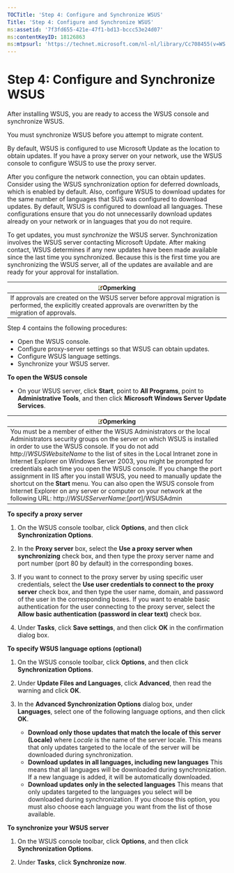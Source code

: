 ```yaml
---
TOCTitle: 'Step 4: Configure and Synchronize WSUS'
Title: 'Step 4: Configure and Synchronize WSUS'
ms:assetid: '7f3fd655-421e-47f1-bd13-bccc53e24d07'
ms:contentKeyID: 18126863
ms:mtpsurl: 'https://technet.microsoft.com/nl-nl/library/Cc708455(v=WS.10)'
---
```


Step 4: Configure and Synchronize WSUS
======================================

After installing WSUS, you are ready to access the WSUS console and synchronize WSUS.

You must synchronize WSUS before you attempt to migrate content.

By default, WSUS is configured to use Microsoft Update as the location to obtain updates. If you have a proxy server on your network, use the WSUS console to configure WSUS to use the proxy server.

After you configure the network connection, you can obtain updates. Consider using the WSUS synchronization option for deferred downloads, which is enabled by default. Also, configure WSUS to download updates for the same number of languages that SUS was configured to download updates. By default, WSUS is configured to download all languages. These configurations ensure that you do not unnecessarily download updates already on your network or in languages that you do not require.

To get updates, you must *synchronize* the WSUS server. Synchronization involves the WSUS server contacting Microsoft Update. After making contact, WSUS determines if any new updates have been made available since the last time you synchronized. Because this is the first time you are synchronizing the WSUS server, all of the updates are available and are ready for your approval for installation.

| ![](/security-updates/images/Cc708455.note(WS.10).gif)Opmerking                                                                                          |
|---------------------------------------------------------------------------------------------------------------------------------------------------------------------|
| If approvals are created on the WSUS server before approval migration is performed, the explicitly created approvals are overwritten by the migration of approvals. |

Step 4 contains the following procedures:

-   Open the WSUS console.
-   Configure proxy-server settings so that WSUS can obtain updates.
-   Configure WSUS language settings.
-   Synchronize your WSUS server.

**To open the WSUS console**
-   On your WSUS server, click **Start**, point to **All Programs**, point to **Administrative Tools**, and then click **Microsoft Windows Server Update Services**.

| ![](/security-updates/images/Cc708455.note(WS.10).gif)Opmerking                                                                                                                                                                                                                                                                                                                                                                                                                                                                                                                                                                                                                               |
|----------------------------------------------------------------------------------------------------------------------------------------------------------------------------------------------------------------------------------------------------------------------------------------------------------------------------------------------------------------------------------------------------------------------------------------------------------------------------------------------------------------------------------------------------------------------------------------------------------------------------------------------------------------------------------------------------------|
| You must be a member of either the WSUS Administrators or the local Administrators security groups on the server on which WSUS is installed in order to use the WSUS console. If you do not add http://*WSUSWebsiteName* to the list of sites in the Local Intranet zone in Internet Explorer on Windows Server 2003, you might be prompted for credentials each time you open the WSUS console. If you change the port assignment in IIS after you install WSUS, you need to manually update the shortcut on the **Start** menu. You can also open the WSUS console from Internet Explorer on any server or computer on your network at the following URL: http://*WSUSServerName*:\[*port*\]/WSUSAdmin |

**To specify a proxy server**
1.  On the WSUS console toolbar, click **Options**, and then click **Synchronization Options**.

2.  In the **Proxy server** box, select the **Use a proxy server when synchronizing** check box, and then type the proxy server name and port number (port 80 by default) in the corresponding boxes.

3.  If you want to connect to the proxy server by using specific user credentials, select the **Use user credentials to connect to the proxy server** check box, and then type the user name, domain, and password of the user in the corresponding boxes. If you want to enable basic authentication for the user connecting to the proxy server, select the **Allow basic authentication (password in clear text)** check box.

4.  Under **Tasks**, click **Save settings**, and then click **OK** in the confirmation dialog box.

**To specify WSUS language options (optional)**
1.  On the WSUS console toolbar, click **Options**, and then click **Synchronization Options**.

2.  Under **Update Files and Languages**, click **Advanced**, then read the warning and click **OK**.

3.  In the **Advanced Synchronization Options** dialog box, under **Languages**, select one of the following language options, and then click **OK**.

    -   **Download only those updates that match the locale of this server (Locale)** where *Locale* is the name of the server locale. This means that only updates targeted to the locale of the server will be downloaded during synchronization.
    -   **Download updates in all languages, including new languages** This means that all languages will be downloaded during synchronization. If a new language is added, it will be automatically downloaded.
    -   **Download updates only in the selected languages** This means that only updates targeted to the languages you select will be downloaded during synchronization. If you choose this option, you must also choose each language you want from the list of those available.

**To synchronize your WSUS server**
1.  On the WSUS console toolbar, click **Options**, and then click **Synchronization Options**.

2.  Under **Tasks**, click **Synchronize now**.
